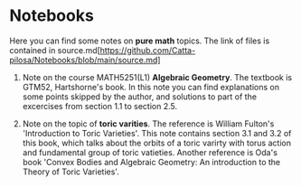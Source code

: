 # Notebooks
Here you can find some notes on **pure math** topics. The link of files is contained in source.md[https://github.com/Catta-pilosa/Notebooks/blob/main/source.md]

1. Note on the course MATH5251(L1) **Algebraic Geometry**. 
The textbook is GTM52, Hartshorne's book. In this note you can find explanations on some points skipped by the author, and solutions to part of the excercises from section 1.1 to section 2.5.

2. Note on the topic of **toric varities**. 
The reference is William Fulton's 'Introduction to Toric Varieties'. This note contains section 3.1 and 3.2 of this book, which talks about the orbits of a toric varirty with torus action and fundamental group of toric vatieties. Another reference is Oda's book 'Convex Bodies and Algebraic Geometry: An introduction to the Theory of Toric Varieties'.
